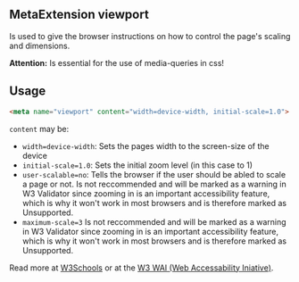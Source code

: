 ## MetaExtension viewport

Is used to give the browser instructions on how to control the page's scaling and dimensions.

**Attention:** Is essential for the use of media-queries in css!

## Usage

````html
<meta name="viewport" content="width=device-width, initial-scale=1.0">
````

`content` may be:

* `width=device-width`: Sets the pages width to the screen-size of the device
* `initial-scale=1.0`: Sets the initial zoom level (in this case to 1)
* `user-scalable=no`: Tells the browser if the user should be abled to scale a page or not.
  Is not reccommended and will be marked as a warning in W3 Validator since zooming in is an important accessibility feature, which is why it won't work in most browsers and is therefore marked as <span class="badge bg-danger">Unsupported</span>.
* `maximum-scale=3`
  Is not reccommended and will be marked as a warning in W3 Validator since zooming in is an important accessibility feature, which is why it won't work in most browsers and is therefore marked as <span class="badge bg-danger">Unsupported</span>.

Read more at [W3Schools](https://www.w3schools.com/css/css_rwd_viewport.asp) or at the [W3 WAI (Web Accessability Iniative)](https://www.w3.org/WAI/standards-guidelines/act/rules/meta-viewport-b4f0c3/).
